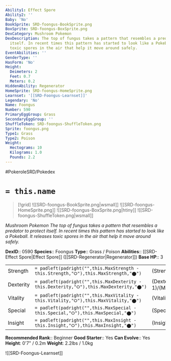 ```yaml
---
Ability1: Effect Spore
Ability2: ''
Baby: 'No'
BookSprite: SRD-foongus-BookSprite.png
BoxSprite: SRD-foongus-BoxSprite.png
DexCategory: Mushroom Pokemon
DexDescription: The top of fungus takes a pattern that resembles a predator to protect
  itself. In recent times this pattern has started to look like a Pokeball. It releases
  toxic spores in the air that help it move around safely.
EventAbilities: ''
GenderType: ''
HasForm: 'No'
Height:
  Deimeters: 2
  Feet: 0.7
  Meters: 0.2
HiddenAbility: Regenerator
HomeSprite: SRD-foongus-HomeSprite.png
Learnset: '[[SRD-Foongus-Learnset]]'
Legendary: 'No'
Name: Foongus
Number: 590
PrimaryEggGroup: Grass
SecondaryEggGroup: ''
ShuffleToken: SRD-foongus-ShuffleToken.png
Sprite: foongus.png
Type1: Grass
Type2: Poison
Weight:
  Hectograms: 10
  Kilograms: 1.0
  Pounds: 2.2
---
```


#PokeroleSRD/Pokedex

# `= this.name`

> [!grid]
> ![[SRD-foongus-BookSprite.png|wsmall]]
> ![[SRD-foongus-HomeSprite.png]]
> ![[SRD-foongus-BoxSprite.png|htiny]]
> ![[SRD-foongus-ShuffleToken.png|wsmall]]


*Mushroom Pokemon*
*The top of fungus takes a pattern that resembles a predator to protect itself. In recent times this pattern has started to look like a Pokeball. It releases toxic spores in the air that help it move around safely.*

**DexID**:: 0590
**Species**:: Foongus
**Type**:: Grass / Poison
**Abilities**:: [[SRD-Effect Spore|Effect Spore]] ([[SRD-Regenerator|Regenerator]])
**Base HP**:: 3

|           |                                                                                        |                                          |
| --------- | -------------------------------------------------------------------------------------- | ---------------------------------------- |
| Strength  | `= padleft(padright("",this.MaxStrength - this.Strength,"⭘"),this.MaxStrength,"⬤")`    | (Strength::2)/(MaxStrength::4)   |
| Dexterity | `= padleft(padright("",this.MaxDexterity - this.Dexterity,"⭘"),this.MaxDexterity,"⬤")` | (Dexterity:: 1)/(MaxDexterity::2) |
| Vitality  | `= padleft(padright("",this.MaxVitality - this.Vitality,"⭘"),this.MaxVitality,"⬤")`    | (Vitality::2)/(MaxVitality::4)   |
| Special   | `= padleft(padright("",this.MaxSpecial - this.Special,"⭘"),this.MaxSpecial,"⬤")`       | (Special::2)/(MaxSpecial::4)     |
| Insight   | `= padleft(padright("",this.MaxInsight - this.Insight,"⭘"),this.MaxInsight,"⬤")`       | (Insight::2)/(MaxInsight::4)     |


**Recommended Rank**:: Beginner
**Good Starter**:: Yes
**Can Evolve**:: Yes
**Height**: 0'7" / 0.2m
**Weight**: 2.2lbs / 1.0kg

![[SRD-Foongus-Learnset]]